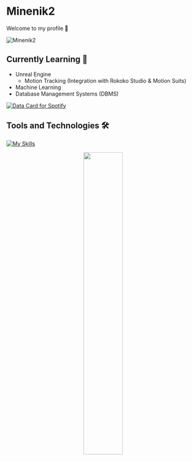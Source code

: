 # Minenik2
Welcome to my profile 👋

<img src="https://count.getloli.com/get/@minenik2?theme=rule34" alt="Minenik2" />

## Currently Learning 📖
- Unreal Engine
  - Motion Tracking (Integration with Rokoko Studio & Motion Suits)
- Machine Learning
- Database Management Systems (DBMS)

<a href="https://data-card-for-spotify.herokuapp.com/card?user_id=11161319946">
  <img src="https://data-card-for-spotify.herokuapp.com/api/card?user_id=11161319946" alt="Data Card for Spotify">
</a>

## Tools and Technologies 🛠

[![My Skills](https://skillicons.dev/icons?i=js,html,css,react,nodejs,mysql,npm,babel,p5js,py,pytorch,tensorflow,sklearn,java,kotlin,gradle,c,cs,cpp,figma,git,godot,unreal,visualstudio,vscode,matlab,notion,latex,ps)](https://skillicons.dev)

<div align="center">

<img align="center" width=45% src="https://i.pinimg.com/originals/c7/94/be/c794be5349bc93ec47a2a17daab1b279.gif"><br><br>

</div>
